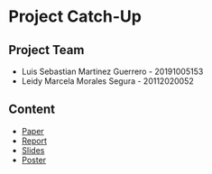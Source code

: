 # Project Catch-Up
## Project Team
- Luis Sebastian Martinez Guerrero - 20191005153
- Leidy Marcela Morales Segura - 20112020052

## Content 
- [Paper](https://github.com/SebasMa24/Course-DataBases2/blob/main/Project%20Catch-Up/Paper.pdf)
- [Report](https://github.com/SebasMa24/Course-DataBases2/blob/main/Project%20Catch-Up/Report.pdf)
- [Slides](https://github.com/SebasMa24/Course-DataBases2/blob/main/Project%20Catch-Up/Slides.pdf)
- [Poster](https://github.com/SebasMa24/Course-DataBases2/blob/main/Project%20Catch-Up/Poster.pdf)

